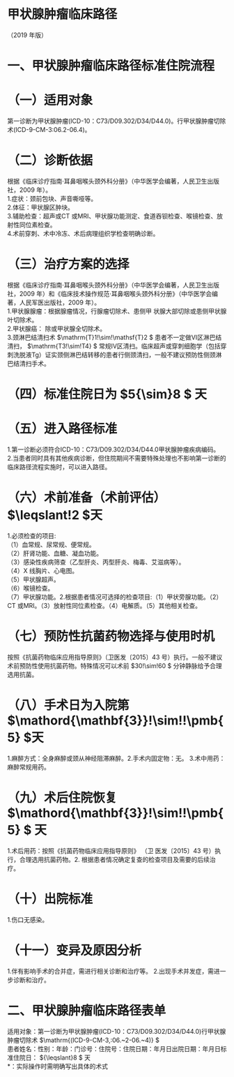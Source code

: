 # 甲状腺肿瘤临床路径  
（2019 年版）  
# 一、甲状腺肿瘤临床路径标准住院流程  
# （一）适用对象  
第一诊断为甲状腺肿瘤(ICD-10：C73/D09.302/D34/D44.0)。行甲状腺肿瘤切除术(ICD-9-CM-3:06.2-06.4)。  
# （二）诊断依据  
根据《临床诊疗指南·耳鼻咽喉头颈外科分册》（中华医学会编著，人民卫生出版社，2009 年）。  
1.症状：颈前包块、声音嘶哑等。  
2.体征：甲状腺区肿块。  
3.辅助检查：超声或CT 或MRI、甲状腺功能测定、食道吞钡检查、喉镜检查、放射性同位素检查。  
4.术前穿刺、术中冷冻、术后病理组织学检查明确诊断。  
# （三）治疗方案的选择  
根据《临床诊疗指南·耳鼻咽喉头颈外科分册》（中华医学会编著，人民卫生出版社，2009 年）和《临床技术操作规范·耳鼻咽喉头颈外科分册》（中华医学会编著，人民军医出版社，2009 年）。  
1.甲状腺腺瘤：根据腺瘤情况，行腺瘤切除术、患侧甲 状腺大部切除或患侧甲状腺叶切除术。  
2.甲状腺癌： 除或甲状腺全切除术。  
3.颈淋巴结清扫术 $\mathrm{T}1\!\sim\!\mathsf{T}2 $ 患者不一定做Ⅵ区淋巴结清扫， $\mathrm{T3\!\sim\!T4} $ 常规Ⅳ区清扫。临床超声或穿刺细胞学（包括穿刺洗脱液Tg）证实颈侧淋巴结转移的患者行侧颈清扫，一般不建议预防性侧颈淋巴结清扫手术。  
# （四）标准住院日为 $5{\sim}8 $ 天  
# （五）进入路径标准  
1.第一诊断必须符合ICD-10：C73/D09.302/D34/D44.0甲状腺肿瘤疾病编码。  
2.当患者同时具有其他疾病诊断，但住院期间不需要特殊处理也不影响第一诊断的临床路径流程实施时，可以进入路径。  
# （六）术前准备（术前评估） $\leqslant\!2 $天  
1.必须检查的项目:  
（1）血常规、尿常规、便常规。  
（2）肝肾功能、血糖、凝血功能。  
（3）感染性疾病筛查（乙型肝炎、丙型肝炎、梅毒、艾滋病等）。  
（4）X 线胸片、心电图。  
（5）甲状腺超声。  
（6）喉镜检查。  
（7）甲状腺功能。2.根据患者情况可选择的检查项目:（1）甲状旁腺功能。（2）CT 或MRI。（3）放射性同位素检查。（4）电解质。（5）其他相关检查。  
# （七）预防性抗菌药物选择与使用时机  
按照《抗菌药物临床应用指导原则》（卫医发〔2015〕43 号）执行。一般不建议术前预防性使用抗菌药物。特殊情况可以术前 $30\!\sim\!60 $ 分钟静脉给予合理选用抗菌。  
# （八）手术日为入院第 $\mathord{\mathbf{3}}\!\sim\!\!\pmb{5} $天  
1.麻醉方式：全身麻醉或颈从神经阻滞麻醉。2.手术内固定物：无。 3.术中用药：麻醉常规用药。  
# （九）术后住院恢复 $\mathord{\mathbf{3}}\!\sim\!\!\pmb{5} $ 天  
1.术后用药：按照《抗菌药物临床应用指导原则》 （卫 医发〔2015〕43 号）执行，合理选用抗菌药物。2. 根据患者情况确定复查的检查项目及需要的后续治疗。  
# （十）出院标准  
1.伤口无感染。  
# （十一）变异及原因分析  
1.伴有影响手术的合并症，需进行相关诊断和治疗等。
2.出现手术并发症，需进一步诊断和治疗。  
# 二、甲状腺肿瘤临床路径表单  
适用对象：第一诊断为甲状腺肿瘤(ICD-10：C73/D09.302/D34/D44.0)行甲状腺肿瘤切除术 $\mathrm{(ICD-9-CM-3\,:06.~2-06.~4)} $  
患者姓名：性别：年龄：门诊号：住院号：住院日期：年月日出院日期：年月日标准住院日： ${\leqslant}8 $ 天  
\*：实际操作时需明确写出具体的术式  